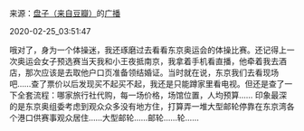 来源：[盘子（来自豆瓣）](https://www.douban.com/people/zhaoxun69/)的[广播](https://www.douban.com/people/zhaoxun69/status/2831899595/)


2020-02-25_03:51:47


哦对了，身为一个体操迷，我还琢磨过去看看东京奥运会的体操比赛。还记得上一次奥运会女子预选赛当天我和小王夜抵南京，我拿着手机看直播，他牵着我去酒店，那次应该是去取他户口页准备领结婚证。当时就在说，东京我们去看现场吧……查了票价以后发现买不起买不起，我还是只能蹲家里看电视。但还是查了一下全套流程：哪家旅行社代购，每一场价格，场馆位置，人均预算……
印象最深的是东京奥组委考虑到观众众多没有地方住，打算弄一堆大型邮轮停靠在东京湾各个港口供赛事观众居住……大型邮轮……邮轮……轮……
